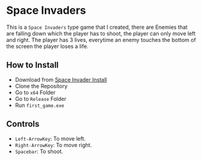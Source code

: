 # Space Invaders
This is a `Space Invaders` type game that I created, there are Enemies that are falling down which the player has to shoot, the player can only move left and right.
The player has 3 lives, everytime an enemy touches the bottom of the screen the player loses a life.

## How to Install
- Download from [Space Invader Install](https://github.com/Mishra-Atharva/Space-Invader-Install)
- Clone the Repository
- Go to `x64` Folder
- Go to `Release` Folder
- Run `first_game.exe`

## Controls
- `Left-ArrowKey`: To move left.
- `Right-ArrowKey`: To move right.
- `Spacebar`: To shoot.
